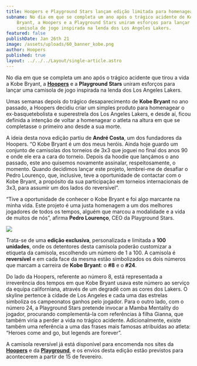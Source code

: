 ```yaml
---
title: Hoopers e Playground Stars lançam edição limitada para homenagear Kobe Bryant
subname: No dia em que se completa um ano após o trágico acidente de Kobe
    Bryant, a Hoopers e a Playground Stars uniram esforços para lançar uma
    camisola de jogo inspirada na lenda dos Los Angeles Lakers.
featured: false
publishDate: Jan 26th 21
image: /assets/uploads/60_banner_kobe.png
author: Hoopers
published: true
layout: ../../../Layout/single-article.astro
---
```


No dia em que se completa um ano após o trágico acidente que tirou a vida a Kobe Bryant, a **[Hoopers](https://www.instagram.com/by_hoopers/)** e a **Playground Stars** uniram esforços para lançar uma camisola de jogo inspirada na lenda dos Los Angeles Lakers.

Umas semanas depois do trágico desaparecimento de **Kobe Bryant** no ano passado, a Hoopers decidiu criar um simples produto para homenagear o ex-basquetebolista e superestrela dos Los Angeles Lakers, e desde aí, ficou definida a intenção de voltar a homenagear o atleta na altura em que se completasse o primeiro ano desde a sua morte.

A ideia desta nova edição partiu de **André Costa**, um dos fundadores da Hoopers. “O Kobe Bryant é um dos meus heróis. Ainda hoje guardo um conjunto de camisolas dos torneios de 3x3 que joguei no final dos anos 90 e onde ele era a cara do torneio. Depois da hoodie que lançámos o ano passado, este ano quisemos novamente assinalar, respeitosamente, o momento. Quando decidimos lançar este projeto, lembrei-me de desafiar o Pedro Lourenço, que, inclusive, teve a oportunidade de contactar com o Kobe Bryant, a propósito da sua participação em torneios internacionais de 3x3, para assumir um dos lados do reversível”.

“Tive a oportunidade de conhecer o Kobe Bryant e foi algo marcante na minha vida. Este projeto é uma justa homenagem a um dos melhores jogadores de todos os tempos, alguém que marcou a modalidade e a vida de muitos de nós”, afirma **Pedro Lourenço**, CEO da Playground Stars.

![](/assets/uploads/60_banner_kobe.png)

Trata-se de uma **edição exclusiva**, personalizada e limitada a **100 unidades**, onde os detentores desta camisola poderão customizar a etiqueta da camisola, escolhendo um número de 1 a 100. A camisola é **reversível** e em cada face da mesma estão simbolizados os dois números que marcam a carreira de **Kobe Bryant**: o **\#8** e o **\#24**.

Do lado da Hoopers, referente ao número 8, está representada a irreverência dos tempos em que Kobe Bryant usava este número ao serviço da equipa californiana, através de um degradê com as cores dos Lakers. O skyline pertence à cidade de Los Angeles e cada uma das estrelas simboliza os campeonatos ganhos pelo jogador. Para o outro lado, com o número 24, a Playground Stars pretende invocar a Mamba Mentality do jogador, procurando complementá-la com referências à filha Gianna, que também viria a perder a vida no trágico acidente. Adicionalmente, existe também uma referência a uma das frases mais famosas atribuídas ao atleta: “Heroes come and go, but legends are forever”.

A camisola reversível já está disponível para encomenda nos sites da **[Hoopers](https://www.hoopers.club/loja)** e da **[Playground](https://www.instagram.com/playgroundstars/)**, e os envios desta edição estão previstos para acontecerem a partir de 15 de fevereiro.
